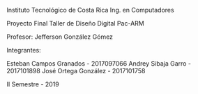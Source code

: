 Instituto Tecnológico de Costa Rica
Ing. en Computadores

Proyecto Final Taller de Diseño Digital
Pac-ARM

Profesor: 
Jefferson González Gómez

Integrantes:

Esteban Campos Granados - 2017097066
Andrey Sibaja Garro - 2017101898
José Ortega González - 2017101758

II Semestre - 2019
